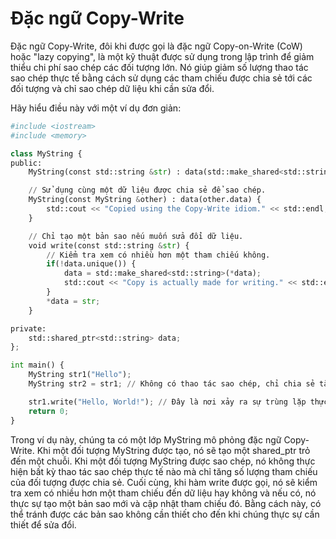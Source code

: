 # Đặc ngữ Copy-Write
Đặc ngữ Copy-Write, đôi khi được gọi là đặc ngữ Copy-on-Write (CoW) hoặc "lazy copying", là một kỹ thuật được sử dụng trong lập trình để giảm thiểu chi phí sao chép các đối tượng lớn. Nó giúp giảm số lượng thao tác sao chép thực tế bằng cách sử dụng các tham chiếu được chia sẻ tới các đối tượng và chỉ sao chép dữ liệu khi cần sửa đổi.

Hãy hiểu điều này với một ví dụ đơn giản:
~~~python
#include <iostream>
#include <memory>

class MyString {
public:
    MyString(const std::string &str) : data(std::make_shared<std::string>(str)) {}

    // Sử dụng cùng một dữ liệu được chia sẻ để sao chép.
    MyString(const MyString &other) : data(other.data) { 
        std::cout << "Copied using the Copy-Write idiom." << std::endl;
    }

    // Chỉ tạo một bản sao nếu muốn sửa đổi dữ liệu.
    void write(const std::string &str) {
        // Kiểm tra xem có nhiều hơn một tham chiếu không.
        if(!data.unique()) {
            data = std::make_shared<std::string>(*data);
            std::cout << "Copy is actually made for writing." << std::endl;
        }
        *data = str;
    }

private:
    std::shared_ptr<std::string> data;
};

int main() {
    MyString str1("Hello");
    MyString str2 = str1; // Không có thao tác sao chép, chỉ chia sẻ tài liệu tham khảo.

    str1.write("Hello, World!"); // Đây là nơi xảy ra sự trùng lặp thực tế.
    return 0;
}
~~~
Trong ví dụ này, chúng ta có một lớp MyString mô phỏng đặc ngữ Copy-Write. Khi một đối tượng MyString được tạo, nó sẽ tạo một shared_ptr trỏ đến một chuỗi. Khi một đối tượng MyString được sao chép, nó không thực hiện bất kỳ thao tác sao chép thực tế nào mà chỉ tăng số lượng tham chiếu của đối tượng được chia sẻ. Cuối cùng, khi hàm write được gọi, nó sẽ kiểm tra xem có nhiều hơn một tham chiếu đến dữ liệu hay không và nếu có, nó thực sự tạo một bản sao mới và cập nhật tham chiếu đó. Bằng cách này, có thể tránh được các bản sao không cần thiết cho đến khi chúng thực sự cần thiết để sửa đổi.